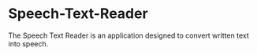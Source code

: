 # Speech-Text-Reader
The Speech Text Reader is an application designed to convert written text into speech.
